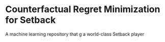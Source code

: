 # Counterfactual Regret Minimization for Setback
A machine learning repository that g a world-class Setback player
<!--stackedit_data:
eyJoaXN0b3J5IjpbMTI5NDQxNzA5MF19
-->